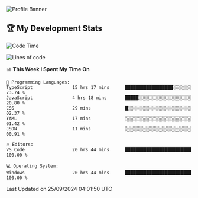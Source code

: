 ![Profile Banner](https://i.ibb.co/PxmDbTv/1500x500.jpg)
## 🏆 My Development Stats

<!--START_SECTION:waka-->
![Code Time](http://img.shields.io/badge/Code%20Time-419%20hrs%2011%20mins-blue)

![Lines of code](https://img.shields.io/badge/From%20Hello%20World%20I%27ve%20Written-129.5%20thousand%20lines%20of%20code-blue)

📊 **This Week I Spent My Time On** 

```text
💬 Programming Languages: 
TypeScript               15 hrs 17 mins      ██████████████████░░░░░░░   73.74 % 
JavaScript               4 hrs 18 mins       █████░░░░░░░░░░░░░░░░░░░░   20.80 % 
CSS                      29 mins             █░░░░░░░░░░░░░░░░░░░░░░░░   02.37 % 
YAML                     17 mins             ░░░░░░░░░░░░░░░░░░░░░░░░░   01.42 % 
JSON                     11 mins             ░░░░░░░░░░░░░░░░░░░░░░░░░   00.91 % 

🔥 Editors: 
VS Code                  20 hrs 44 mins      █████████████████████████   100.00 % 

💻 Operating System: 
Windows                  20 hrs 44 mins      █████████████████████████   100.00 % 
```


 Last Updated on 25/09/2024 04:01:50 UTC
<!--END_SECTION:waka-->
